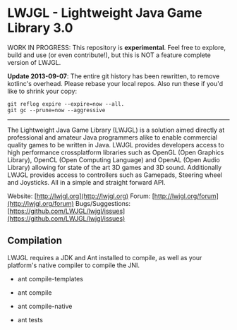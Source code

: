 LWJGL - Lightweight Java Game Library 3.0
===

WORK IN PROGRESS: This repository is **experimental**. Feel free to explore, build and use (or even contribute!), but this is NOT a feature complete version of LWJGL.

**Update 2013-09-07**: The entire git history has been rewritten, to remove kotlinc's overhead. Please rebase your local repos. Also run these if you'd like to shrink your copy:

	git reflog expire --expire=now --all.
	git gc --prune=now --aggressive
---

The Lightweight Java Game Library (LWJGL) is a solution aimed directly at professional and amateur Java programmers alike to enable commercial quality games to be written in Java.
LWJGL provides developers access to high performance crossplatform libraries such as OpenGL (Open Graphics Library), OpenCL (Open Computing Language) and OpenAL (Open Audio Library) allowing for state of the art 3D games and 3D sound.
Additionally LWJGL provides access to controllers such as Gamepads, Steering wheel and Joysticks.
All in a simple and straight forward API.

Website: [http://lwjgl.org](http://lwjgl.org)
Forum: [http://lwjgl.org/forum](http://lwjgl.org/forum)
Bugs/Suggestions: [https://github.com/LWJGL/lwjgl/issues](https://github.com/LWJGL/lwjgl/issues)

Compilation
---

LWJGL requires a JDK and Ant installed to compile, as well as your platform's native compiler to compile the JNI.

* ant compile-templates
* ant compile
* ant compile-native

* ant tests